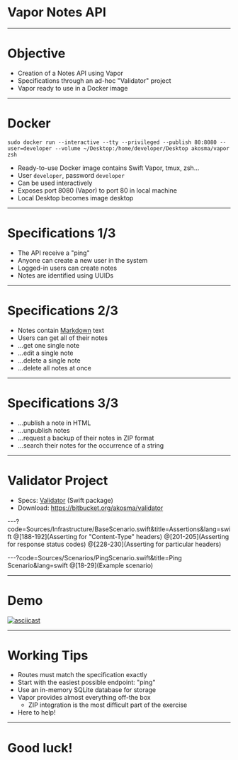 # Vapor Notes API

---

# Objective

- Creation of a Notes API using Vapor
- Specifications through an ad-hoc "Validator" project
- Vapor ready to use in a Docker image

---

# Docker

`sudo docker run --interactive --tty --privileged --publish 80:8080 --user=developer --volume ~/Desktop:/home/developer/Desktop akosma/vapor zsh`

- Ready-to-use Docker image contains Swift Vapor, tmux, zsh…
- User `developer`, password `developer`
- Can be used interactively
- Exposes port 8080 (Vapor) to port 80 in local machine
- Local Desktop becomes image desktop

---

# Specifications 1/3

- The API receive a "ping"
- Anyone can create a new user in the system
- Logged-in users can create notes
- Notes are identified using UUIDs

---

# Specifications 2/3

- Notes contain [Markdown](https://daringfireball.net/projects/markdown/) text
- Users can get all of their notes
- …get one single note
- …edit a single note
- …delete a single note
- …delete all notes at once

---

# Specifications 3/3

- …publish a note in HTML
- …unpublish notes
- …request a backup of their notes in ZIP format
- …search their notes for the occurrence of a string

---

# Validator Project

- Specs: [Validator](https://bitbucket.org/akosma/validator) (Swift package)
- Download: <https://bitbucket.org/akosma/validator>

---?code=Sources/Infrastructure/BaseScenario.swift&title=Assertions&lang=swift
@[188-192](Asserting for "Content-Type" headers)
@[201-205](Asserting for response status codes)
@[228-230](Asserting for particular headers)

---?code=Sources/Scenarios/PingScenario.swift&title=Ping Scenario&lang=swift
@[18-29](Example scenario)

---

# Demo

[![asciicast](https://asciinema.org/a/LcGU1ps5JnzEYFXfSZC2YQSJQ.png)](https://asciinema.org/a/LcGU1ps5JnzEYFXfSZC2YQSJQ)

---

# Working Tips

- Routes must match the specification exactly
- Start with the easiest possible endpoint: "ping"
- Use an in-memory SQLite database for storage
- Vapor provides almost everything off-the box
    - ZIP integration is the most difficult part of the exercise
- Here to help!

---

# Good luck!

